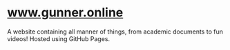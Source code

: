 # www.gunner.online
A website containing all manner of things, from academic documents to fun videos! Hosted using GitHub Pages.
